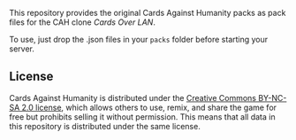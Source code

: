 This repository provides the original Cards Against Humanity packs as pack files for the CAH clone _Cards Over LAN_.

To use, just drop the .json files in your `packs` folder before starting your server.

## License

Cards Against Humanity is distributed under the [Creative Commons BY-NC-SA 2.0 license](https://creativecommons.org/licenses/by-nc-sa/2.0/), which allows others to use, remix, and share the game for free but prohibits selling it without permission. This means that all data in this repository is distributed under the same license.
